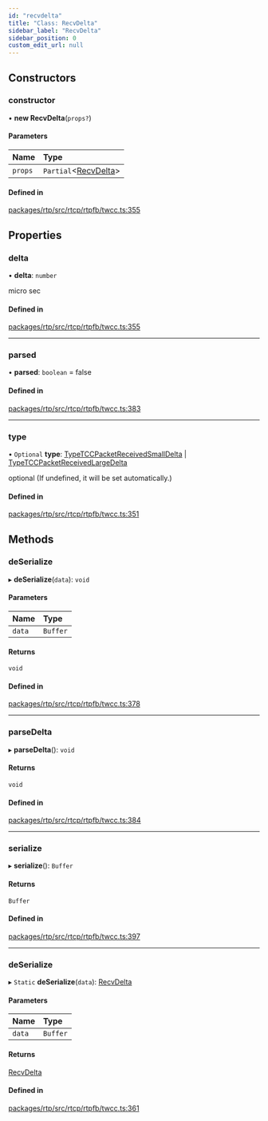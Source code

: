 ```yaml
---
id: "recvdelta"
title: "Class: RecvDelta"
sidebar_label: "RecvDelta"
sidebar_position: 0
custom_edit_url: null
---
```


## Constructors

### constructor

• **new RecvDelta**(`props?`)

#### Parameters

| Name | Type |
| :------ | :------ |
| `props` | `Partial`<[RecvDelta](recvdelta.md)\> |

#### Defined in

[packages/rtp/src/rtcp/rtpfb/twcc.ts:355](https://github.com/shinyoshiaki/werift-webrtc/blob/8a77e73/packages/rtp/src/rtcp/rtpfb/twcc.ts#L355)

## Properties

### delta

• **delta**: `number`

micro sec

#### Defined in

[packages/rtp/src/rtcp/rtpfb/twcc.ts:355](https://github.com/shinyoshiaki/werift-webrtc/blob/8a77e73/packages/rtp/src/rtcp/rtpfb/twcc.ts#L355)

___

### parsed

• **parsed**: `boolean` = false

#### Defined in

[packages/rtp/src/rtcp/rtpfb/twcc.ts:383](https://github.com/shinyoshiaki/werift-webrtc/blob/8a77e73/packages/rtp/src/rtcp/rtpfb/twcc.ts#L383)

___

### type

• `Optional` **type**: [TypeTCCPacketReceivedSmallDelta](../enums/packetstatus.md#typetccpacketreceivedsmalldelta) \| [TypeTCCPacketReceivedLargeDelta](../enums/packetstatus.md#typetccpacketreceivedlargedelta)

optional (If undefined, it will be set automatically.)

#### Defined in

[packages/rtp/src/rtcp/rtpfb/twcc.ts:351](https://github.com/shinyoshiaki/werift-webrtc/blob/8a77e73/packages/rtp/src/rtcp/rtpfb/twcc.ts#L351)

## Methods

### deSerialize

▸ **deSerialize**(`data`): `void`

#### Parameters

| Name | Type |
| :------ | :------ |
| `data` | `Buffer` |

#### Returns

`void`

#### Defined in

[packages/rtp/src/rtcp/rtpfb/twcc.ts:378](https://github.com/shinyoshiaki/werift-webrtc/blob/8a77e73/packages/rtp/src/rtcp/rtpfb/twcc.ts#L378)

___

### parseDelta

▸ **parseDelta**(): `void`

#### Returns

`void`

#### Defined in

[packages/rtp/src/rtcp/rtpfb/twcc.ts:384](https://github.com/shinyoshiaki/werift-webrtc/blob/8a77e73/packages/rtp/src/rtcp/rtpfb/twcc.ts#L384)

___

### serialize

▸ **serialize**(): `Buffer`

#### Returns

`Buffer`

#### Defined in

[packages/rtp/src/rtcp/rtpfb/twcc.ts:397](https://github.com/shinyoshiaki/werift-webrtc/blob/8a77e73/packages/rtp/src/rtcp/rtpfb/twcc.ts#L397)

___

### deSerialize

▸ `Static` **deSerialize**(`data`): [RecvDelta](recvdelta.md)

#### Parameters

| Name | Type |
| :------ | :------ |
| `data` | `Buffer` |

#### Returns

[RecvDelta](recvdelta.md)

#### Defined in

[packages/rtp/src/rtcp/rtpfb/twcc.ts:361](https://github.com/shinyoshiaki/werift-webrtc/blob/8a77e73/packages/rtp/src/rtcp/rtpfb/twcc.ts#L361)

